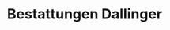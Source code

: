 ---
title: "Bestattungen Dallinger"
url: /haag-am-hausruck/bestattungen-dallinger/
shop: Bestattungen
---